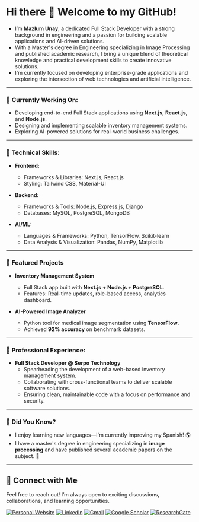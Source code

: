# Hi there 👋 Welcome to my GitHub!  

- I’m **Mazlum Unay**, a dedicated Full Stack Developer with a strong background in engineering and a passion for building scalable applications and AI-driven solutions.
- With a Master's degree in Engineering specializing in Image Processing and published academic research, I bring a unique blend of theoretical knowledge and practical development skills to create innovative solutions. 
- I'm currently focused on developing enterprise-grade applications and exploring the intersection of web technologies and artificial intelligence.

---

### 🔭 **Currently Working On:**  
- Developing end-to-end Full Stack applications using **Next.js**, **React.js**, and **Node.js**.  
- Designing and implementing scalable inventory management systems.  
- Exploring AI-powered solutions for real-world business challenges.  

---

### 🌱 **Technical Skills:**  
- **Frontend:**  
  - Frameworks & Libraries: Next.js, React.js  
  - Styling: Tailwind CSS, Material-UI  

- **Backend:**  
  - Frameworks & Tools: Node.js, Express.js, Django  
  - Databases: MySQL, PostgreSQL, MongoDB  

- **AI/ML:**  
  - Languages & Frameworks: Python, TensorFlow, Scikit-learn  
  - Data Analysis & Visualization: Pandas, NumPy, Matplotlib

---

### 🚀 **Featured Projects**

- **Inventory Management System**  
  - Full Stack app built with **Next.js + Node.js + PostgreSQL**.  
  - Features: Real-time updates, role-based access, analytics dashboard.   

- **AI-Powered Image Analyzer**  
  - Python tool for medical image segmentation using **TensorFlow**.  
  - Achieved **92% accuracy** on benchmark datasets.  

---

### 💼 **Professional Experience:**  
- **Full Stack Developer @ Serpo Technology**  
  - Spearheading the development of a web-based inventory management system.  
  - Collaborating with cross-functional teams to deliver scalable software solutions.  
  - Ensuring clean, maintainable code with a focus on performance and security.


---

### 🎯 **Did You Know?**  
- I enjoy learning new languages—I'm currently improving my Spanish! 🌎  
- I have a master's degree in engineering specializing in **image processing** and have published several academic papers on the subject. 🚀

---

## 🔗 Connect with Me

Feel free to reach out! I’m always open to exciting discussions, collaborations, and learning opportunities.  

[![Personal Website](https://img.shields.io/badge/Website-000000?style=for-the-badge&logo=About.me&logoColor=white)](https://mazlumunay.com/)
[![LinkedIn](https://img.shields.io/badge/LinkedIn-0077B5?style=for-the-badge&logo=linkedin&logoColor=white)](https://www.linkedin.com/in/mazlumunay/)
[![Gmail](https://img.shields.io/badge/Gmail-D14836?style=for-the-badge&logo=gmail&logoColor=white)](mailto:unaymazlum@gmail.com)
[![Google Scholar](https://img.shields.io/badge/Google%20Scholar-4285F4?style=for-the-badge&logo=google-scholar&logoColor=white)](https://scholar.google.com/citations?user=pn4cZR0AAAAJ&hl=en)
[![ResearchGate](https://img.shields.io/badge/ResearchGate-00CCBB?style=for-the-badge&logo=researchgate&logoColor=white)](https://www.researchgate.net/profile/Mazlum-Unay) 


